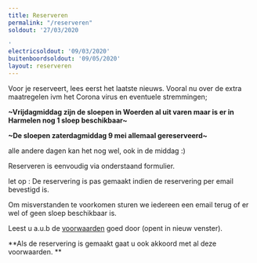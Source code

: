 ```yaml
---
title: Reserveren
permalink: "/reserveren"
soldout: '27/03/2020

'
electricsoldout: '09/03/2020'
buitenboordsoldout: '09/05/2020'
layout: reserveren
---
```


Voor je reserveert, lees eerst het laatste nieuws.
Vooral nu over de extra maatregelen ivm het Corona virus en eventuele stremmingen;


**~Vrijdagmiddag zijn de sloepen in Woerden al uit varen maar is er in Harmelen nog 1 sloep beschikbaar~**

**~De sloepen zaterdagmiddag 9 mei allemaal gereserveerd~**

alle andere dagen kan het nog wel, ook in de middag :)
 
Reserveren is eenvoudig via onderstaand formulier.

let op : De reservering is pas gemaakt indien de reservering per email bevestigd is.

Om misverstanden te voorkomen sturen we iedereen een email terug of er wel of geen sloep beschikbaar is.

Leest u a.u.b de [voorwaarden](voorwaarden) goed door (opent in nieuw venster).

**Als de reservering is gemaakt gaat u ook akkoord met al deze voorwaarden.
**
 

